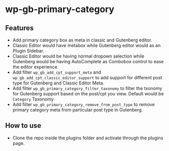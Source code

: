 # wp-gb-primary-category

## Features
- Add primary category box as meta in classic and Gutenberg editor.
- Classic Editor would have metabox while Gutenberg editor would as an Plugin Sidebar.
- Classic Editor would be having normal dropown selection while Gutenberg would be having AutoComplete as Combobox control to ease the editor experience.
- Add filter `wp_gb_add_cpt_support_meta` and `wp_gb_add_cpt_classic_editor_support` to add support for different post type for Gutenberg and Classic Editor Meta.
- Add filter `wp_gb_primary_category_filter_taxonomy` to filter the txonomy for Gutenberg support based on the post/cpt you view. Default would be `Category` Taxonomy.
- Add filter `wp_gb_primary_category_remove_from_post_type` to remove primary category meta from particular post type in Gutenberg.
## How to use
- Clone the repo inside the plugins folder and activate through the plugins page.
